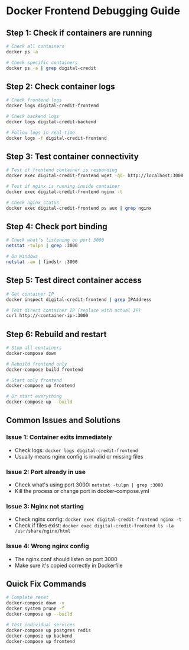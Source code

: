 # Docker Frontend Debugging Guide

## Step 1: Check if containers are running

```bash
# Check all containers
docker ps -a

# Check specific containers
docker ps -a | grep digital-credit
```

## Step 2: Check container logs

```bash
# Check frontend logs
docker logs digital-credit-frontend

# Check backend logs
docker logs digital-credit-backend

# Follow logs in real-time
docker logs -f digital-credit-frontend
```

## Step 3: Test container connectivity

```bash
# Test if frontend container is responding
docker exec digital-credit-frontend wget -qO- http://localhost:3000

# Test if nginx is running inside container
docker exec digital-credit-frontend nginx -t

# Check nginx status
docker exec digital-credit-frontend ps aux | grep nginx
```

## Step 4: Check port binding

```bash
# Check what's listening on port 3000
netstat -tulpn | grep :3000

# On Windows
netstat -an | findstr :3000
```

## Step 5: Test direct container access

```bash
# Get container IP
docker inspect digital-credit-frontend | grep IPAddress

# Test direct container IP (replace with actual IP)
curl http://<container-ip>:3000
```

## Step 6: Rebuild and restart

```bash
# Stop all containers
docker-compose down

# Rebuild frontend only
docker-compose build frontend

# Start only frontend
docker-compose up frontend

# Or start everything
docker-compose up --build
```

## Common Issues and Solutions

### Issue 1: Container exits immediately

- Check logs: `docker logs digital-credit-frontend`
- Usually means nginx config is invalid or missing files

### Issue 2: Port already in use

- Check what's using port 3000: `netstat -tulpn | grep :3000`
- Kill the process or change port in docker-compose.yml

### Issue 3: Nginx not starting

- Check nginx config: `docker exec digital-credit-frontend nginx -t`
- Check if files exist: `docker exec digital-credit-frontend ls -la /usr/share/nginx/html`

### Issue 4: Wrong nginx config

- The nginx.conf should listen on port 3000
- Make sure it's copied correctly in Dockerfile

## Quick Fix Commands

```bash
# Complete reset
docker-compose down -v
docker system prune -f
docker-compose up --build

# Test individual services
docker-compose up postgres redis
docker-compose up backend
docker-compose up frontend
```
